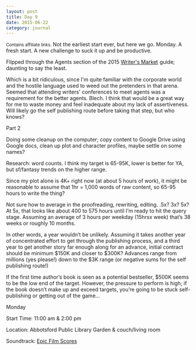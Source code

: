 ```yaml
---
layout: post
title: Day 9
date: 2015-06-22
category: journal
---
```


<small>Contains affiliate links.</small> Not the earliest start ever, but here we go. Monday. A fresh start. A new challenge to suck it up and be productive. 

Flipped through the Agents section of the 2015 <a  href="http://www.amazon.ca/gp/product/1599639424/ref=as_li_tf_tl?ie=UTF8&camp=15121&creative=330641&creativeASIN=1599639424&linkCode=as2&tag=kaie06-20">Writer's Market</a><img src="http://ir-ca.amazon-adsystem.com/e/ir?t=kaie06-20&l=as2&o=15&a=1599639424" width="1" height="1" border="0" alt="" style="border:none !important; margin:0px !important;" />
 guide; daunting to say the least. 

Which is a bit ridiculous, since I'm quite familiar with the corporate world and the hostile language used to weed out the pretenders in that arena. Seemed that attending writers' conferences to meet agents was a requirement for the better agents. Blech. I think that would be a great way for me to waste money and feel inadequate about my lack of assertiveness. Will likely go the self publishing route before taking that step, but who knows?

Part 2

Doing some cleanup on the computer; copy content to Google Drive using Google docs, clean up plot and character profiles, maybe settle on some names? 

Research: word counts. I think my target is 65-95K, lower is better for YA, but sf/fantasy trends on the higher range. 

Since my plot alone is 4K+ right now (at about 5 hours of work), it might be reasonable to assume that 1hr = 1,000 words of raw content, so 65-95 hours to write the thing? 

Not sure how to average in the proofreading, rewriting, editing. .5x? 3x? 5x? At 5x, that looks like about 400 to 575 hours until I’m ready to hit the query stage. Assuming an average of 3 hours per weekday (15hrsx week) that’s 38 weeks or roughly 10  months. 

In other words, a year wouldn’t be unlikely. Assuming it takes another year of concentrated effort to get through the publishing process, and a third year to get another story far enough along for an advance, initial contract should be minimum $150K and closer to $300K? Advances range from millions (yes please!) down to the $3K range (or negative sums for the self publishing route!) 

If the first time author’s book is seen as a potential bestseller, $500K seems to be the low end of the target. However, the pressure to perform is high; if the book doesn’t make up and exceed targets, you’re going to be stuck self-publishing or getting out of the game...


Monday

Start Time: 11:00 am & 2:00 pm

Location: Abbotsford Public Library Garden & couch/living room

Soundtrack: <a href="https://play.google.com/music/r/m/L7yyx4akq7fvqanr2sxeemvwhvq?t=Epic_Film_Scores">Epic Film Scores</a>
